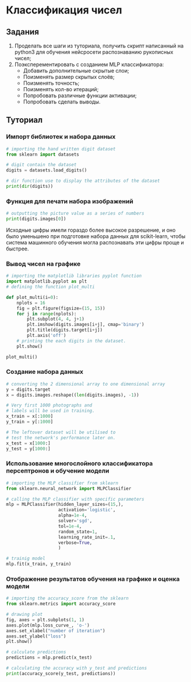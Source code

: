 # Классификация чисел

## Задания

1. Проделать все шаги из туториала, получить скрипт написанный на python3 для обучения нейсросети распознаванию рукописных чисел;
2. Поэксперементировать с созданием MLP классификатора:
    - Добавить дополнительные скрытые слои;
    - Поизменять размер скрытых слоёв;
    - Поизменять точность;
    - Поизменять кол-во итераций;
    - Попробовать различные функции активации;
    - Попробовать сделать выводы.

## Туториал

### Импорт библиотек и набора данных

```python
# importing the hand written digit dataset
from sklearn import datasets

# digit contain the dataset
digits = datasets.load_digits()

# dir function use to display the attributes of the dataset
print(dir(digits))
```

### Функция для печати набора изображений

```python
# outputting the picture value as a series of numbers
print(digits.images[0])
```
Исходные цифры имели гораздо более высокое разрешение, и оно было уменьшено при подготовке набора данных для scikit-learn, чтобы система машинного обучения могла распознавать эти цифры проще и быстрее.

### Вывод чисел на графике

```python
# importing the matplotlib libraries pyplot function
import matplotlib.pyplot as plt
# defining the function plot_multi

def plot_multi(i=0):
    nplots = 16
    fig = plt.figure(figsize=(15, 15))
    for j in range(nplots):
        plt.subplot(4, 4, j+1)
        plt.imshow(digits.images[i+j], cmap='binary')
        plt.title(digits.target[i+j])
        plt.axis('off')
    # printing the each digits in the dataset.
    plt.show()

plot_multi()
```

### Создание набора данных

```python
# converting the 2 dimensional array to one dimensional array
y = digits.target
x = digits.images.reshape((len(digits.images), -1))

# Very first 1000 photographs and
# labels will be used in training.
x_train = x[:1000]
y_train = y[:1000]

# The leftover dataset will be utilised to
# test the network's performance later on.
x_test = x[1000:]
y_test = y[1000:]
```

### Использование многослойного классификатора персептронов и обучение модели

```python
# importing the MLP classifier from sklearn
from sklearn.neural_network import MLPClassifier

# calling the MLP classifier with specific parameters
mlp = MLPClassifier(hidden_layer_sizes=(15,),
                    activation='logistic',
                    alpha=1e-4, 
                    solver='sgd',
                    tol=1e-4, 
                    random_state=1,
                    learning_rate_init=.1,
                    verbose=True,
                    )

# trainig model
mlp.fit(x_train, y_train)
```

### Отображение результатов обучения на графике и оценка модели

```python
# importing the accuracy_score from the sklearn
from sklearn.metrics import accuracy_score

# drawing plot
fig, axes = plt.subplots(1, 1)
axes.plot(mlp.loss_curve_, 'o-')
axes.set_xlabel("number of iteration")
axes.set_ylabel("loss")
plt.show()

# calculate predictions
predictions = mlp.predict(x_test)

# calculating the accuracy with y_test and predictions
print(accuracy_score(y_test, predictions))
```
